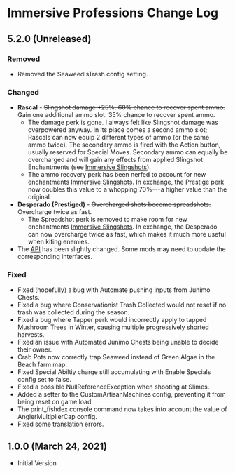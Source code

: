 ﻿# Immersive Professions Change Log

## 5.2.0 (Unreleased)

### Removed

* Removed the SeaweedIsTrash config setting.

### Changed

* **Rascal** - ~~Slingshot damage +25%. 60% chance to recover spent ammo.~~ Gain one additional ammo slot. 35% chance to recover spent ammo.
    * The damage perk is gone. I always felt like Slingshot damage was overpowered anyway. In its place comes a second ammo slot; Rascals can now equip 2 different types of ammo (or the same ammo twice). The secondary ammo is fired with the Action button, usually reserved for Special Moves. Secondary ammo can equally be overcharged and will gain any effects from applied Slingshot Enchantments (see [Immersive Slingshots](../ImmersiveSlingshots)).
    * The ammo recovery perk has been nerfed to account for new enchantments [Immersive Slingshots](../ImmersiveSlingshots). In exchange, the Prestige perk now doubles this value to a whopping 70%---a higher value than the original.
* **Desperado (Prestiged)** - ~~Overcharged shots become spreadshots.~~ Overcharge twice as fast.
    * The Spreadshot perk is removed to make room for new enchantments [Immersive Slingshots](../ImmersiveSlingshots). In exchange, the Desperado can now overcharge twice as fast, which makes it much more useful when kiting enemies.
* The [API](../Common/Integrations/ImmersiveProfessions/IImmersiveProfessionsApi.cs) has been slightly changed. Some mods may need to update the corresponding interfaces.

### Fixed

* Fixed (hopefully) a bug with Automate pushing inputs from Junimo Chests.
* Fixed a bug where Conservationist Trash Collected would not reset if no trash was collected during the season.
* Fixed a bug where Tapper perk would incorrectly apply to tapped Mushroom Trees in Winter, causing multiple progressively shorted harvests.
* Fixed an issue with Automated Junimo Chests being unable to decide their owner.
* Crab Pots now correctly trap Seaweed instead of Green Algae in the Beach farm map.
* Fixed Special Abiltiy charge still accumulating with Enable Specials config set to false.
* Fixed a possible NullReferenceException when shooting at Slimes.
* Added a setter to the CustomArtisanMachines config, preventing it from being reset on game load.
* The print_fishdex console command now takes into account the value of AnglerMultiplierCap config.
* Fixed some translation errors.

## 1.0.0 (March 24, 2021)

* Initial Version